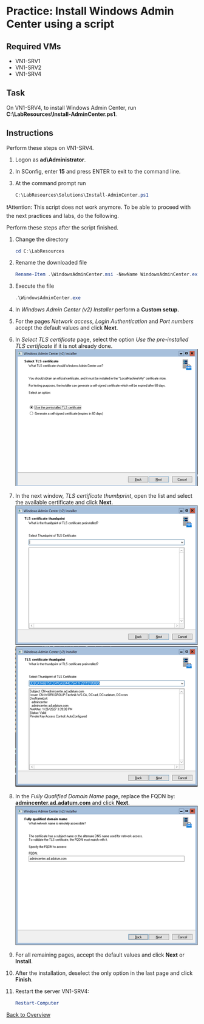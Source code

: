 # Practice: Install Windows Admin Center using a script

## Required VMs

* VN1-SRV1
* VN1-SRV2
* VN1-SRV4

## Task

On VN1-SRV4, to install Windows Admin Center, run **C:\LabResources\Install-AdminCenter.ps1**.

## Instructions

Perform these steps on VN1-SRV4.

1. Logon as **ad\Administrator**.
1. In SConfig, enter **15** and press ENTER to exit to the command line.
1. At the command prompt run

    ````powershell
    C:\LabResources\Solutions\Install-AdminCenter.ps1
    ````

:exclamation:Attention: This script does not work anymore. To be able to proceed with the next practices and labs, do the following.

Perform these steps after the script finished.

1. Change the directory

    ````powershell
    cd C:\LabResources
    ````

1. Rename the downloaded file

    ````powershell
    Rename-Item .\WindowsAdminCenter.msi -NewName WindowsAdminCenter.exe
    ````

1. Execute the file

    ````powershell
    .\WindowsAdminCenter.exe
    ````

1. In *Windows Admin Center (v2) Installer* perform a **Custom setup.**
1. For the pages *Network access*, *Login Authentication* and *Port numbers* accept the default values and click **Next**.
1. In *Select TLS certificate* page, select the option *Use the pre-installed TLS certificate* if it is not already done.
![Select TLS certificate](../../images/WAC-Select-TLS-certificate.png)
1. In the next window, *TLS certificate thumbprint*, open the list and select the available certificate and click **Next**.
![Select TLS certificate thumbprint 1](../../images/WAC-Select-certificate-thumbprint1.png)
![Select TLS certificate thumbprint 2](../../images/WAC-Select-certificate-thumbprint2.png)
1. In the *Fully Qualified Domain Name* page, replace the FQDN by: **admincenter.ad.adatum.com** and click **Next**.
![Fully Qualified Domain Name](../../images/WAC-Fully-Qualified-Domain-Name.png)
1. For all remaining pages, accept the default values and click **Next** or **Install**.
1. After the installation, deselect the only option in the last page and click **Finish**.
1. Restart the server VN1-SRV4:

    ````powershell
    Restart-Computer
    ````

[Back to Overview](../WinGLA.md)
